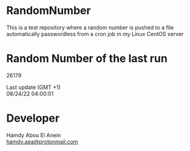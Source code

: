 # RandomNumber    
This is a test repository where a random number is pushed to a file automatically passwordless from a cron job in my Linux CentOS server    
# Random Number of the last run   
26179
      
Last update (GMT +1)    
08/24/22 04:00:01
# Developer    
Hamdy Abou El Anein   
hamdy.aea@protonmail.com
